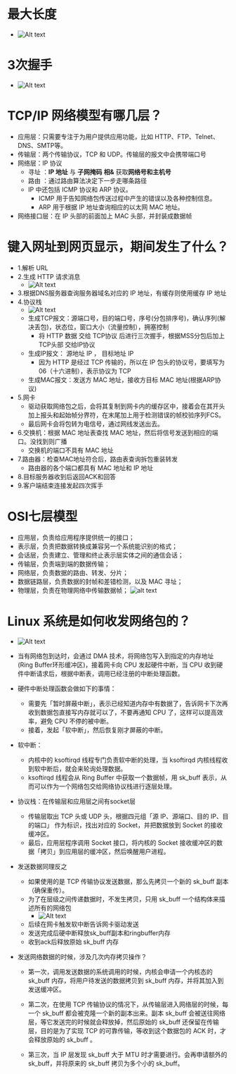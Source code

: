# 最大长度
 * ![Alt text](image-3.png)

# 3次握手
* ![Alt text](image-2.png)

# TCP/IP 网络模型有哪几层？
* 应用层：只需要专注于为用户提供应用功能，比如 HTTP、FTP、Telnet、DNS、SMTP等。
* 传输层：两个传输协议，TCP 和 UDP。传输层的报文中会携带端口号
* 网络层：IP 协议 
    * 寻址 ：**IP 地址** 与 **子网掩码** **相&** 获取**网络号和主机号**
    * 路由 ：通过路由算法决定下一步走哪条路径
    * IP 中还包括 ICMP 协议和 ARP 协议。
        * ICMP 用于告知网络包传送过程中产生的错误以及各种控制信息。
        * ARP 用于根据 IP 地址查询相应的以太网 MAC 地址。
* 网络接口层：在 IP 头部的前面加上 MAC 头部，并封装成数据帧

# 键入网址到网页显示，期间发生了什么？
* 1.解析 URL
* 2.生成 HTTP 请求消息
    * ![Alt text](image.png)
* 3.根据DNS服务器查询服务器域名对应的 IP 地址，有缓存则使用缓存 IP 地址
* 4.协议栈
    * ![Alt text](image-1.png)
    * 生成TCP报文：源端口号，目的端口号，序号(分包排序号)，确认序列(解决丢包)，状态位，窗口大小（流量控制），拥塞控制
        * 将 HTTP 数据 交给 TCP协议 后进行三次握手，根据MSS分包后加上TCP头部 交给IP协议
    * 生成IP报文： 源地址 IP ， 目标地址 IP
        * 因为 HTTP 是经过 TCP 传输的，所以在 IP 包头的协议号，要填写为 06（十六进制），表示协议为 TCP
    * 生成MAC报文：发送方 MAC 地址，接收方目标 MAC 地址(根据ARP协议)
* 5.网卡
    * 驱动获取网络包之后，会将其复制到网卡内的缓存区中，接着会在其开头加上报头和起始帧分界符，在末尾加上用于检测错误的帧校验序列FCS。
    * 最后网卡会将包转为电信号，通过网线发送出去。
* 6.交换机：根据 MAC 地址表查找 MAC 地址，然后将信号发送到相应的端口。没找到则广播
    * 交换机的端口不具有 MAC 地址
* 7.路由器：检查MAC地址符合后，路由表查询拆包重装转发
    * 路由器的各个端口都具有 MAC 地址和 IP 地址
* 8.目标服务器收到后返回ACK和回答
* 9.客户端结束连接发起四次挥手

# OSI七层模型
* 应用层，负责给应用程序提供统一的接口；
* 表示层，负责把数据转换成兼容另一个系统能识别的格式；
* 会话层，负责建立、管理和终止表示层实体之间的通信会话；
* 传输层，负责端到端的数据传输；
* 网络层，负责数据的路由、转发、分片；
* 数据链路层，负责数据的封帧和差错检测，以及 MAC 寻址；
* 物理层，负责在物理网络中传输数据帧；
![alt text](image-6.png)
# Linux 系统是如何收发网络包的？
* ![Alt text](image-4.png)
* 当有网络包到达时，会通过 DMA 技术，将网络包写入到指定的内存地址(Ring Buffer环形缓冲区)，接着网卡向 CPU 发起硬件中断，当 CPU 收到硬件中断请求后，根据中断表，调用已经注册的中断处理函数。
* 硬件中断处理函数会做如下的事情：
    * 需要先「暂时屏蔽中断」，表示已经知道内存中有数据了，告诉网卡下次再收到数据包直接写内存就可以了，不要再通知 CPU 了，这样可以提高效率，避免 CPU 不停的被中断。
    * 接着，发起「软中断」，然后恢复刚才屏蔽的中断。
* 软中断：
    * 内核中的 ksoftirqd 线程专门负责软中断的处理，当 ksoftirqd 内核线程收到软中断后，就会来轮询处理数据。
    * ksoftirqd 线程会从 Ring Buffer 中获取一个数据帧，用 sk_buff 表示，从而可以作为一个网络包交给网络协议栈进行逐层处理。
* 协议栈：在传输层和应用层之间有socket层
    * 传输层取出 TCP 头或 UDP 头，根据四元组「源 IP、源端口、目的 IP、目的端口」 作为标识，找出对应的 Socket，并把数据放到 Socket 的接收缓冲区。
    * 最后，应用层程序调用 Socket 接口，将内核的 Socket 接收缓冲区的数据「拷贝」到应用层的缓冲区，然后唤醒用户进程。

* 发送数据同理反之
    * 如果使用的是 TCP 传输协议发送数据，那么先拷贝一个新的 sk_buff 副本（确保重传）。
    * 为了在层级之间传递数据时，不发生拷贝，只用 sk_buff 一个结构体来描述所有的网络包
        * ![Alt text](image-5.png)
    * 后续在网卡触发软中断告诉网卡驱动发送
    * 发送完成后硬中断释放sk_buff副本和ringbuffer内存
    * 收到ack后释放原始 sk_buff 内存

* 发送网络数据的时候，涉及几次内存拷贝操作？
    * 第一次，调用发送数据的系统调用的时候，内核会申请一个内核态的 sk_buff 内存，将用户待发送的数据拷贝到 sk_buff 内存，并将其加入到发送缓冲区。

    * 第二次，在使用 TCP 传输协议的情况下，从传输层进入网络层的时候，每一个 sk_buff 都会被克隆一个新的副本出来。副本 sk_buff 会被送往网络层，等它发送完的时候就会释放掉，然后原始的 sk_buff 还保留在传输层，目的是为了实现 TCP 的可靠传输，等收到这个数据包的 ACK 时，才会释放原始的 sk_buff 。

    * 第三次，当 IP 层发现 sk_buff 大于 MTU 时才需要进行。会再申请额外的 sk_buff，并将原来的 sk_buff 拷贝为多个小的 sk_buff。